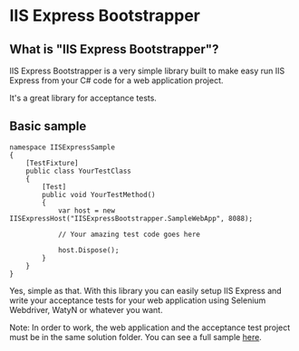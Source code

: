 IIS Express Bootstrapper
=======================

What is "IIS Express Bootstrapper"?
----------------------------------
IIS Express Bootstrapper is a very simple library built to make easy run IIS Express from your C# code for a web application project.

It's a great library for acceptance tests.

Basic sample
--------------------------------

    namespace IISExpressSample
    {
        [TestFixture]
        public class YourTestClass
        {
            [Test]
            public void YourTestMethod()
            {
                var host = new IISExpressHost("IISExpressBootstrapper.SampleWebApp", 8088);

                // Your amazing test code goes here

                host.Dispose();
            }
        }
    }
        
Yes, simple as that. With this library you can easily setup IIS Express and write your acceptance tests for your web application using Selenium Webdriver, WatyN or whatever you want.

Note: In order to work, the web application and the acceptance test project must be in the same solution folder. You can see a full sample [here](https://github.com/abnerdasdores/iisexpress-bootstrapper-sample).
